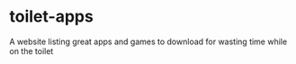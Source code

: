 # toilet-apps
A website listing great apps and games to download for wasting time while on the toilet
